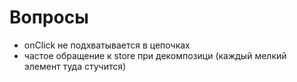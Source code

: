 # Вопросы
- onClick не подхватывается в цепочках
- частое обращение к store при декомпозици (каждый мелкий элемент туда стучится)